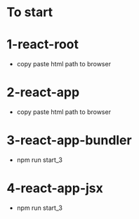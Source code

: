 # To start

# 1-react-root
- copy paste html path to browser
# 2-react-app
- copy paste html path to browser
# 3-react-app-bundler
- npm run start_3
# 4-react-app-jsx
- npm run start_3
